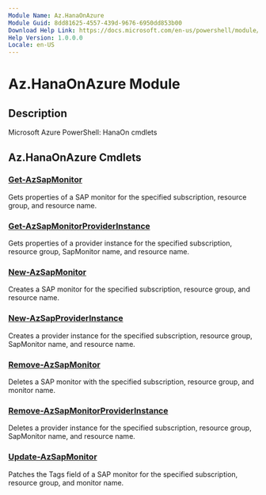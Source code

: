 ```yaml
---
Module Name: Az.HanaOnAzure
Module Guid: 8dd81625-4557-439d-9676-6950dd853b00
Download Help Link: https://docs.microsoft.com/en-us/powershell/module/az.hanaonazure
Help Version: 1.0.0.0
Locale: en-US
---
```


# Az.HanaOnAzure Module
## Description
Microsoft Azure PowerShell: HanaOn cmdlets

## Az.HanaOnAzure Cmdlets
### [Get-AzSapMonitor](Get-AzSapMonitor.md)
Gets properties of a SAP monitor for the specified subscription, resource group, and resource name.

### [Get-AzSapMonitorProviderInstance](Get-AzSapMonitorProviderInstance.md)
Gets properties of a provider instance for the specified subscription, resource group, SapMonitor name, and resource name.

### [New-AzSapMonitor](New-AzSapMonitor.md)
Creates a SAP monitor for the specified subscription, resource group, and resource name.

### [New-AzSapProviderInstance](New-AzSapProviderInstance.md)
Creates a provider instance for the specified subscription, resource group, SapMonitor name, and resource name.

### [Remove-AzSapMonitor](Remove-AzSapMonitor.md)
Deletes a SAP monitor with the specified subscription, resource group, and monitor name.

### [Remove-AzSapMonitorProviderInstance](Remove-AzSapMonitorProviderInstance.md)
Deletes a provider instance for the specified subscription, resource group, SapMonitor name, and resource name.

### [Update-AzSapMonitor](Update-AzSapMonitor.md)
Patches the Tags field of a SAP monitor for the specified subscription, resource group, and monitor name.

